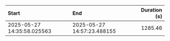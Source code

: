 | Start                      | End                        |   Duration (s) |
|:---------------------------|:---------------------------|---------------:|
| 2025-05-27 14:35:58.025563 | 2025-05-27 14:57:23.488155 |        1285.46 |